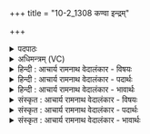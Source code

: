 +++
title = "10-2_1308 कण्वा इन्द्रम्"

+++
<details><summary>पदपाठः</summary>

क꣡ण्वाः꣢꣯। इ꣡न्द्र꣢꣯म्। यत्। अ꣡क्र꣢꣯त। स्तो꣡मैः꣢꣯। य꣣ज्ञ꣡स्य꣢। सा꣡ध꣢꣯नम्। जा꣣मि꣢। ब्रु꣣वते। आ꣡यु꣢꣯धा। १३०८।
</details>

<details><summary>अधिमन्त्रम् (VC)</summary>

- इन्द्रः
- वत्सः काण्वः
- गायत्री
- षड्जः
</details>

<details><summary>हिन्दी : आचार्य रामनाथ वेदालंकार - विषयः</summary>

आगे पुनः उसी विषय को कहते हैं।
</details>

<details><summary>हिन्दी : आचार्य रामनाथ वेदालंकार - पदार्थः</summary>

पदार्थान्वय -  (यत्) जब (कण्वाः) मेधावी स्तोता लोग (इन्द्रम्) विघ्ननाशक, परमैश्वर्यवान् परमात्मा को (स्तोमैः) स्तोत्रों से (यज्ञस्य) अपने १०० वर्ष चलनेवाले जीवन-यज्ञ का (साधनम्) साधक (अक्रत) बना लेते हैं, तब वे (आयुधा) रक्षा के साधनभूत शस्त्रास्त्रों को (जामि) अनावश्यक (ब्रुवते) कहने लगते हैं अर्थात् जीवन-यज्ञ को तो परमात्मा ने ही सिद्ध कर दिया, इन संगृहीत किये हुए शस्त्रास्त्रों से क्या लाभ? इस प्रकार हथियारों को व्यर्थ बताने लगते हैं ॥२॥
</details>

<details><summary>हिन्दी : आचार्य रामनाथ वेदालंकार - भावार्थः</summary>

भावार्थ -  परमात्मा के प्रति आत्म-समर्पण करके उसका रक्षण सबको प्राप्त करना चाहिए ॥२॥
</details>

<details><summary>संस्कृत : आचार्य रामनाथ वेदालंकार - विषयः</summary>

अथ पुनस्तमेव विषयं प्राह।
</details>

<details><summary>संस्कृत : आचार्य रामनाथ वेदालंकार - पदार्थः</summary>

पदार्थान्वय -  (यत्) यदा (कण्वाः२) मेधाविनः स्तोतारः। [कण्व इति मेधाविनाम। निघं० ३।१५।] (इन्द्रम्) विघ्नविदारकं परमैश्वर्यवन्तं परमात्मानम् (स्तोमैः) स्तोत्रैः (यज्ञस्य) स्वकीयस्य शतसंवत्सरात्मकस्य जीवनयज्ञस्य (साधनम्) साधकम् (अक्रत) अकृषत, कुर्वन्ति। [अत्र करोतेर्लडर्थे लुङि ‘मन्त्रे घसह्वर०’। अ० २।४।८० इत्यनेन च्लेर्लुक्।] तदा ते (आयुधा) रक्षासाधनानि आयुधानि (जामि) अतिरिक्तम्। [जामि—अतिरेकनाम इति निरुक्तम्। ४।२०।] (ब्रुवते) कथयन्ति। यज्ञ इन्द्रेणैव साधितः, किमेभिः संगृहीतैरायुधैरित्यायुधानां व्यर्थत्वं ब्रुवन्तीत्यर्थः३ ॥२॥
</details>

<details><summary>संस्कृत : आचार्य रामनाथ वेदालंकार - भावार्थः</summary>

भावार्थ -  आत्मानं परमात्मने समर्प्य तद्रक्षणं सर्वैः प्राप्तव्यम् ॥२॥
</details>